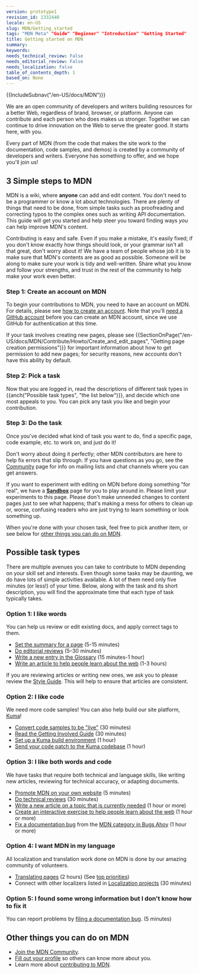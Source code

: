```yaml
---
version: prototype1
revision_id: 1332440
locale: en-US
slug: MDN/Getting_started
tags: "MDN Meta" "Guide" "Beginner" "Introduction" "Getting Started"
title: Getting started on MDN
summary: 
keywords: 
needs_technical_review: False
needs_editorial_review: False
needs_localization: False
table_of_contents_depth: 1
based_on: None
---
```

<div>{{IncludeSubnav("/en-US/docs/MDN")}}</div>

<p>We are an open community of developers and writers building resources for a better Web, regardless of brand, browser, or platform. Anyone can contribute and each person who does makes us stronger. Together we can continue to drive innovation on the Web to serve the greater good. It starts here, with you.</p>

<p>Every part of MDN (from the code that makes the site work to the documentation, code samples, and demos) is created by a community of developers and writers. Everyone has something to offer, and we hope you'll join us!</p>

<h2 id="3_Simple_steps_to_MDN">3 Simple steps to MDN</h2>

<p><span class="seoSummary">MDN is a wiki, where <strong>anyone</strong> can add and edit content. You don't need to be a programmer or know a lot about technologies. There are plenty of things that need to be done, from simple tasks such as proofreading and correcting typos to the complex ones such as writing API documentation. This guide will get you started and help steer you toward finding ways <em>you</em> can help improve MDN's content.</span></p>

<p>Contributing is easy and safe. Even if you make a mistake, it's easily fixed; if you don't know exactly how things should look, or your grammar isn't all that great, don't worry about it! We have a team of people whose job it is to make sure that MDN's contents are as good as possible. Someone will be along to make sure your work is tidy and well-written. Share what you know and follow your strengths, and trust in the rest of the community to help make your work even better.</p>

<h3 id="Step_1_Create_an_account_on_MDN">Step 1: Create an account on MDN</h3>

<p>To begin your contributions to MDN, you need to have an account on MDN. For details, please see <a href="/en-US/docs/MDN/Contribute/Howto/Create_an_MDN_account">how to create an account</a>. Note that you'll <a href="https://github.com/join">need a GitHub account</a> before you can create an MDN account, since we use GitHub for authentication at this time.</p>

<p>If your task involves creating new pages, please see {{SectionOnPage("/en-US/docs/MDN/Contribute/Howto/Create_and_edit_pages", "Getting page creation permissions")}} for important information about how to get permission to add new pages; for security reasons, new accounts don't have this ability by default.</p>

<h3 id="Step_2_Pick_a_task">Step 2: Pick a task</h3>

<p>Now that you are logged in, read the descriptions of different task types in {{anch("Possible task types", "the list below")}}, and decide which one most appeals to you. You can pick any task you like and begin your contribution.</p>

<h3 id="Step_3_Do_the_task">Step 3: Do the task</h3>

<p>Once you've decided what kind of task you want to do, find a specific page, code example, etc. to work on, and just do it!</p>

<p>Don't worry about doing it perfectly; other MDN contributors are here to help fix errors that slip through. If you have questions as you go, see the <a href="/en-US/docs/MDN/Community">Community</a> page for info on mailing lists and chat channels where you can get answers.</p>

<div class="note">
<p>If you want to experiment with editing on MDN before doing something "for real", we have a <strong><a href="/en-US/docs/Sandbox">Sandbox</a></strong> page for you to play around in. Please limit your experiments to this page. Please don't make unneeded changes to content pages just to see what happens; that's making a mess for others to clean up or, worse, confusing readers who are just trying to learn something or look something up.</p>
</div>

<p>When you're done with your chosen task, feel free to pick another item, or see below for <a href="#Other_things_you_can_do_on_MDN">other things you can do on MDN</a>.</p>

<h2 id="Possible_task_types">Possible task types</h2>

<p>There are multiple avenues you can take to contribute to MDN depending on your skill set and interests. Even though some tasks may be daunting, we do have lots of simple activities available. A lot of them need only five minutes (or less!) of your time. Below, along with the task and its short description, you will find the approximate time that each type of task typically takes.</p>

<h3 id="Option_1_I_like_words">Option 1: I like words</h3>

<p>You can help us review or edit existing docs, and apply correct tags to them.</p>

<ul>
 <li><a href="/en-US/docs/MDN/Contribute/Howto/Set_the_summary_for_a_page">Set the summary for a page</a> (5-15 minutes)</li>
 <li><a href="/en-US/docs/MDN/Contribute/Howto/Do_an_editorial_review">Do editorial reviews</a> (5–30 minutes)</li>
 <li><a href="/en-US/docs/MDN/Contribute/Howto/Write_a_new_entry_in_the_Glossary">Write a new entry in the Glossary</a> (15 minutes-1 hour)</li>
 <li><a href="/en-US/docs/MDN/Contribute/Howto/Write_an_article_to_help_learn_about_the_Web">Write an article to help people learn about the web</a> (1-3 hours)</li>
</ul>

<div class="note">If you are reviewing articles or writing new ones, we ask you to please review the <a href="/en-US/docs/MDN/Contribute/Guidelines/Style_guide">Style Guide</a>. This will help to ensure that articles are consistent.</div>

<h3 id="Option_2_I_like_code">Option 2: I like code</h3>

<p>We need more code samples! You can also help build our site platform, <a href="/en-US/docs/MDN/Kuma">Kuma</a>!</p>

<ul>
 <li><a href="/en-US/docs/MDN/Contribute/Howto/Convert_code_samples_to_be_live">Convert code samples to be "live"</a> (30 minutes)</li>
 <li><a href="https://wiki.mozilla.org/Webdev/GetInvolved/developer.mozilla.org">Read the Getting Involved Guide</a> (30 minutes)</li>
 <li><a href="http://kuma.readthedocs.org/en/latest/installation.html">Set up a Kuma build environment</a> (1 hour)</li>
 <li><a href="https://github.com/mozilla/kuma#readme">Send your code patch to the Kuma codebase</a> (1 hour)</li>
</ul>

<h3 id="Option_3_I_like_both_words_and_code">Option 3: I like both words and code</h3>

<p>We have tasks that require both technical and language skills, like writing new articles, reviewing for technical accuracy, or adapting documents.</p>

<ul>
 <li><a href="/en-US/docs/MDN/About/Promote">Promote MDN on your own website</a> (5 minutes)</li>
 <li><a href="/en-US/docs/MDN/Contribute/Howto/Do_a_technical_review">Do technical reviews</a> (30 minutes)</li>
 <li><a href="/en-US/docs/Contribute_to_docs_that_are_currently_needed">Write a new article on a topic that is currently needed</a> (1 hour or more)</li>
 <li><a href="/en-US/docs/MDN/Contribute/Howto/Create_an_interactive_exercise_to_help_learning_the_web">Create an interactive exercise to help people learn about the web</a> (1 hour or more)</li>
 <li><a href="/en-US/docs/MDN/Contribute/Howto/Resolve_a_mentored_developer_doc_request">Fix a documentation bug</a> from the <a href="http://www.joshmatthews.net/bugsahoy/?mdn=1">MDN category in Bugs Ahoy</a> (1 hour or more)</li>
</ul>

<h3 id="Option_4_I_want_MDN_in_my_language">Option 4: I want MDN in my language</h3>

<p>All localization and translation work done on MDN is done by our amazing community of volunteers.</p>

<ul>
 <li><a href="/en-US/docs/MDN/Contribute/Localize/Translating_pages">Translating pages</a> (2 hours) (See <a href="/en-US/docs/MDN/Doc_status/l10nPriority">top priorities</a>)</li>
 <li>Connect with other localizers listed in <a href="/en-US/docs/MDN/Contribute/Localize/Localization_projects">Localization projects</a> (30 minutes)</li>
</ul>

<h3 id="Option_5_I_found_some_wrong_information_but_I_don't_know_how_to_fix_it">Option 5: I found some wrong information but I don't know how to fix it</h3>

<p>You can report problems by <a href="https://bugzilla.mozilla.org/form.doc" class="external">filing a documentation bug</a>. (5 minutes)</p>

<h2 id="Other_things_you_can_do_on_MDN">Other things you can do on MDN</h2>

<ul>
 <li><a href="/en-US/docs/MDN/Community">Join the MDN Community</a>.</li>
 <li><a href="/en-US/profile">Fill out your profile</a> so others can know more about you.</li>
 <li>Learn more about <a href="/en-US/docs/MDN/Contribute">contributing to MDN</a>.</li>
</ul>

